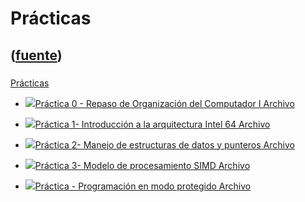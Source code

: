 # Prácticas
([fuente](https://campus.exactas.uba.ar/course/view.php?id=998&section=2))
---
###
[Prácticas](https://campus.exactas.uba.ar/course/view.php?id=998&section=2)

  - [![ ](https://campus.exactas.uba.ar/theme/image.php/aardvark/core/1524752928/f/pdf-24)Práctica 0 - Repaso de Organización del Computador I Archivo](https://campus.exactas.uba.ar/mod/resource/view.php?id=53537)

  - [![ ](https://campus.exactas.uba.ar/theme/image.php/aardvark/core/1524752928/f/pdf-24)Práctica 1- Introducción a la arquitectura Intel 64 Archivo](https://campus.exactas.uba.ar/mod/resource/view.php?id=53538)

  - [![ ](https://campus.exactas.uba.ar/theme/image.php/aardvark/core/1524752928/f/pdf-24)Práctica 2- Manejo de estructuras de datos y punteros Archivo](https://campus.exactas.uba.ar/mod/resource/view.php?id=53539)

  - [![ ](https://campus.exactas.uba.ar/theme/image.php/aardvark/core/1524752928/f/pdf-24)Práctica 3- Modelo de procesamiento SIMD Archivo](https://campus.exactas.uba.ar/mod/resource/view.php?id=53540)

  - [![ ](https://campus.exactas.uba.ar/theme/image.php/aardvark/core/1524752928/f/pdf-24)Práctica - Programación en modo protegido Archivo](https://campus.exactas.uba.ar/mod/resource/view.php?id=53541)

